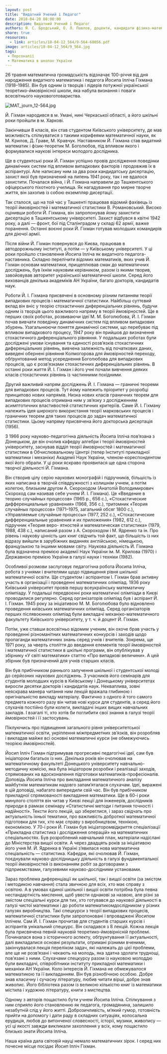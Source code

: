 ```yaml
---
layout: post
title: "Видатний Учений і Педагог"
date: 2018-04-20 08:00:00
description: Видатний Учений і Педагог
authors: Я. С. Бродський, О. Л. Павлов, доценти, кандидати фізико-математичних наук
share: true
resources:
  - link: articles/18-04-12_564/9-564-68056.pdf
image: articles/18-04-12_564/9_564.jpg
tags:
 - Персоналії
 - Математика в школах України
---
```


26 травня математична громадськість відзначає 100-річчя від дня народження видатного математика і педагога Йосипа Ілліча Гіхмана (1918–1985). Він був одним із творців і лідерів потужної української теоретико-ймовірнісної школи, яка набула визнання і поваги всесвітнього науковоготовариства.

![MAT_journ_12-564.jpg](/articles/18-04-12_564/MAT_journ_12-564.jpg)

Й. Гіхман народився в м. Умані, нині Черкаської області, а його шкільні роки пройшли в м. Харкові.

Закінчивши 8 класів, він став студентом Київського університету, де мав можливість спілкуватися з такими корифеями математичної науки, як М. Крилов, Д. Граве, М. Кравчук. Наставником Й. Гіхмана став видатний математик і фізик-теоретик М. Боголюбов, під впливом якого і формувалися наукові інтереси молодого дослідника.

Ще в студентські роки Й. Гіхман успішно провів дослідження поведінки динамічних систем під впливом випадкових факторів і продовжив їх в аспірантурі. Але написану ним за два роки кандидатську дисертацію, захист якої був призначений на липень 1941 року, так і не вдалося захистити. Почалася війна, і Й. Гіхмана направили до Ташкентського офіцерського піхотного училища. Як нагадування про мирне творче життя, він захопив із собою екземпляр дисертації.

Так сталося, що на той час у Ташкенті працював відомий фахівець із теорії ймовірностей і математичної статистики В. Романовський. Високо оцінивши роботи Й. Гіхмана, він запропонував йому захистити дисертацію в Ташкентському університеті. Захист відбувся в квітні 1942 року, а далі — фронт, бої під Сталінградом у складі 62 армії, важке поранення. Останні воєнні роки Й. Гіхман готував молодших командирів для діючої армії.

Після війни Й. Гіхман повернувся до Києва, працював в автодорожньому інституті, а потім — у Київському університеті. У ці роки пройшло становлення Йосипа Ілліча як видатного педагога-наставника. Складно перелічити відомих математиків, яких учив Й. Гіхман основам математики, прищеплював смак до математичних досліджень, був їхнім науковим керівником, разом із якими творив, завойовував авторитет української математичної школи. Серед його вихованців декілька академіків АН України, багато докторів, кандидатів наук.

Роботи Й. І. Гіхмана присвячені в основному різним питанням теорії випадкових процесів і математичної статистики. Найбільш суттєвий вклад він вніс у теорію стохастичних диференціальних рівнянь, будучи одним із творців цього важливого напряму в теорії ймовірностей. Ще в перших своїх роботах, розвиваючи ідеї М. М. Боголюбова, Й. І. Гіхман почав вивчати поведінку динамічних систем під впливом випадкових збурень. Узагальнюючи поняття динамічної системи, що перебуває під впливом випадкового процесу, 1947 року він прийшов до визначення стохастичного диференціального рівняння. У подальших роботах були досліджені умови існування та єдиності розв’язків стохастичних диференціальних рівнянь, вивчена залежність від початкових даних, виведені обернені рівняння Колмогорова для ймовірностей переходу, обґрунтований метод усереднення Боголюбова для випадкових процесів, що є розв’язками стохастичних диференціальних рівнянь. В останні роки життя Й. І. Гіхман і його учні почали вивчення деяких класів стохастичних рівнянь із частинними похідними.

Другий важливий напрям досліджень Й. І. Гіхмана — граничні теореми для випадкових процесів. Тут йому належить пріоритет у розробці принципово нових напрямів. Низка нових класів граничних теорем для випадкових процесів отримана ним у зв’язку з дослідженням асимптотичних властивостей статистичних критеріїв. Саме Й. І. Гіхману належить ідея широкого використання теорії марковських процесів і граничних теорем для таких процесів до задач математичної статистики. Цьому напряму присвячена його докторська дисертація (1956).

З 1966 року науково-педагогічна діяльність Йосипа Ілліча пов’язана з Донецьком, де він очолив кафедру алгебри і теорії ймовірностей університету, заснував відділ теорії ймовірностей і математичної статистики в Обчислювальному Центрі (тепер Інституті прикладної математики і механіки) Академії Наук України, членом-кореспондентом якої його обрали. У ці роки яскраво проявилася ще одна сторона творчої діяльності Й. Гіхмана.

Він створив цілу серію наукових монографій і підручників, більшість із яких написана в творчій співдружності з колишнім учнем, а потім колегою, близьким другом А. Скороходом (Анатолій Володимирович Скороход сам називав себе учнем Й. І. Гіхмана). Це «Введение в теорию случайных процессов» (1965 р., 656 с.), «Стохастические дифференциальные уравнения» (1968, 356 с.), тритомник «Теория случайных процессов» (1971–1975, загальний обсяг 1800 с.), «Управляемые случайные процессы» (1977, 252 с.), «Стохастические дифференциальные уравнения и их приложения» (1982, 612 с.), підручник «Теория веро- ятностей и математическая статистика» (1979, 1988, 438 с.), написаний разом з А. Скороходом і М. Ядренко та ін. Про рівень і наукову цінність цих книг свідчить той факт, що більшість із них відразу вийшли в зарубіжних виданнях англійською, німецькою, французькою та іншими мовами світу. Наукова діяльність Й. Гіхмана була відзначена премією академії Наук України ім. М. Крилова (1970) і Державною премією України в галузі науки і техніки (1982).

Особливої розмови заслуговує педагогічна робота Йосипа Ілліча, робота з учнями і вчителями щодо підвищення рівня шкільної математичної освіти. Ще студентом і аспірантом І. Гіхман брав активну участь в організації і проведенні математичних олімпіад. 1936 року Київський університет провів першу всеукраїнську математичну олімпіаду. У подальші передвоєнні роки математичні олімпіади в Києві проводилися регулярно. Серед організаторів олімпіад був і аспірант Й. І. Гіхман. 1945 року за ініціативою М. М. Боголюбова було відновлено проведення київських математичних олімпіад. Серед організаторів перших післявоєнних олімпіад були викладачі механіко-математичного факультету Київського університету, у т. ч. й доцент Й. Гіхман.

Потім, уже ставши всесвітньо відомим ученим, він охоче брав участь у проведенні різноманітних математичних конкурсів і заходів щодо пропаганди математичних знань серед учнів і вчителів. Зокрема, ще 1971 року, за чверть століття до введення елементів теорії ймовірностей і математичної статистики в шкільні програми, він опублікував у збірнику «У світі математики» статтю «Про випадкові величини». А цей збірник був призначений для учнів старших класів.

Він був прибічником раннього залучення шкільної і студентської молоді до серйозних наукових досліджень. З учасників його семінарів для студентів молодших курсів в Київському і Донецькому університетах виросли десятки докторів і кандидатів наук. Некваплива, зовні неяскрава манера читання ним лекцій вражала глибиною і оригінальністю викладу матеріалу. Фактично з одного й того самого предмета кожного разу він читав нові курси для студентів, а серед його слухачів постійно були колеги, викладачі інших вищих навчальних закладів. І взагалі ті, хто хотів би поглибити свої знання в галузі теорії ймовірностей і її застосувань.

Піклуючись про підвищення загального рівня університетської математичної освіти, укріплення міжпредметних зв’язків, він розробляв і викладав майже всі основні математичні курси (не обмежуючись теорією ймовірностей).

Йосип Ілліч Гіхман підтримував прогресивні педагогічні ідеї, сам був ініціатором багатьох із них. Декілька років він очолював на математичному факультеті Донецького університету навчально-методичну комісію, яка була ініціатором розробки і реалізації заходів, спрямованих на вдосконалення підготовки математиків-професіоналів. Доповідь Йосипа Ілліча про викладання математичного аналізу майбутнім математикам надовго запам’яталася слухачам. Ідеї, виражені в цій доповіді, набагато випередили свій час. Він був прибічником прикладної спрямованості викладання математики. Ще в 60-і роки минулого століття він читав у Києві лекції для інженерів, дослідників природи в рамках семінару «Статистичні методи і питання точності і надійності». Тексти його лекцій, що збереглися, і зараз свідчать про актуальність їхньої тематики, про важливість добротної математичної підготовки для тих, хто має справу з виробництвом, технікою, економікою. У 70-і роки Й. Гіхман був ініціаторомвідкриття спеціалізації «Прикладна статистика і дослідження операцій» на математичних спеціальностях. Був розроблений навчальний план, матеріали надіслані до Міністерства вищої освіти. А через двадцять років за ініціативою його учня М. Й. Ядренка в Україні з’явилася нова математична спеціальність — статистика. Кафедри, які очолював Й. Гіхман, поєднували науково-дослідницьку діяльність в галузі фундаментальної теорії ймовірностей із виконанням робіт за договорами з підприємствами, галузевими науково-дослідними установами.

Зараз проблема диференціації як шкільної, так і вищої освіти (за змістом і методикою навчання) стала звичною для всіх, хто має справу з освітою. А в умовах єдиної шкільної і вищої освіти потрібна була певна нестандартність мислення, щоб увести однакові за назвою, але різні за змістом спеціальні курси для тих, хто готувався до наукової діяльності в галузі
чистої математики і до роботи математикомдослідником у різних галузях виробництва. Такі спецкурси з теорії випадкових процесів, математичної статистики були запропоновані і впроваджені Йосипом Іллічем. Сам Й. І. Гіхман прочитав для студентів старших курсів і аспірантів унікальний спецкурс. Він складався з 8 лекцій. Кожна лекція була присвячена певній науковій теоретико-ймовірнісній проблемі. Починалася вона з історичного аспекту, обґрунтування її актуальності, далі викладалися основні результати, отримані різними вченими, закінчувалася лекція переліком задач, які належать до цієї проблеми, але ще не розв’язані і чекають на молодь, яка здатна здолати труднощі, пов’язані з ними. Слухачами спецкурсу разом із науковою молоддю були викладачі, співробітники інституту прикладної математики і механіки АН України. Коло інтересів Й. Гіхмана не обмежувалося математикою та її викладанням. Він був різнобічною особою. Добре знав класичну і сучасну літературу, любив читати вірші, добре знав живопис. Його бібліотека разом із великою кількістю книг із математики містила і художню літературу, книги з мистецтва.

Одному з авторів пощастило бути учнем Йосипа Ілліча. Спілкування з ним сприяло його становленню як педагога, громадянина, залишило незабутній слід у його житті. Доброзичливість, м’який гумор, готовність прийти на допомогу і дати раду в складних ситуаціях, колосальна ерудиція, любов до витонченої словесності, історії, музики, живопису — усі ці якості завжди викликали захоплення у всіх, кому пощастило близько знати Йосипа Ілліча.

Наша країна дала світовій науці немало математичних зірок. І серед них почесне місце посідає Йосип Ілліч Гіхман.
